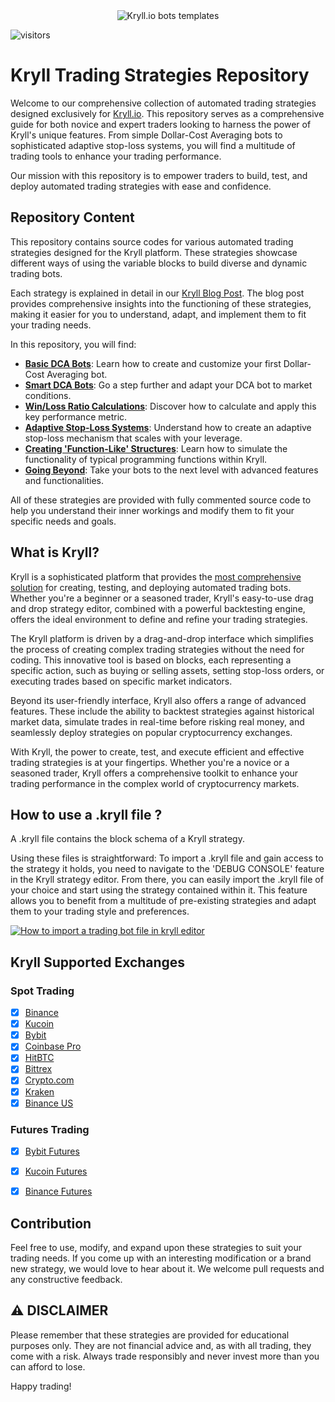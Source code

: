 <div align=center><img src="https://blog.kryll.io/content/images/2023/07/github3.png" alt="Kryll.io bots templates" /></div>

![visitors](https://visitor-badge.laobi.icu/badge?page_id=Cryptense.Kryll-Strategies-Toolkit)

# Kryll Trading Strategies Repository

Welcome to our comprehensive collection of automated trading strategies designed exclusively for [Kryll.io](https://kryll.io/). This repository serves as a comprehensive guide for both novice and expert traders looking to harness the power of Kryll's unique features. From simple Dollar-Cost Averaging bots to sophisticated adaptive stop-loss systems, you will find a multitude of trading tools to enhance your trading performance. 

Our mission with this repository is to empower traders to build, test, and deploy automated trading strategies with ease and confidence. 

## Repository Content

This repository contains source codes for various automated trading strategies designed for the Kryll platform. These strategies showcase different ways of using the variable blocks to build diverse and dynamic trading bots. 

Each strategy is explained in detail in our [Kryll Blog Post](http://blog.kryll.io/variables-in-your-kryll-bots/). The blog post provides comprehensive insights into the functioning of these strategies, making it easier for you to understand, adapt, and implement them to fit your trading needs.

In this repository, you will find:

- [**Basic DCA Bots**](/Basic%20DCA%20bots/README.md): Learn how to create and customize your first Dollar-Cost Averaging bot.
- [**Smart DCA Bots**](/Smart%20DCA%20bots/README.md): Go a step further and adapt your DCA bot to market conditions.
- [**Win/Loss Ratio Calculations**](/Win_Loss%20calculator/README.md): Discover how to calculate and apply this key performance metric.
- [**Adaptive Stop-Loss Systems**](/Stop%20Loss%20Systems/README.md): Understand how to create an adaptive stop-loss mechanism that scales with your leverage.
- [**Creating 'Function-Like' Structures**](./Function%20like/README.md): Learn how to simulate the functionality of typical programming functions within Kryll.
- [**Going Beyond**](./Going%20beyond/README.md): Take your bots to the next level with advanced features and functionalities.

All of these strategies are provided with fully commented source code to help you understand their inner workings and modify them to fit your specific needs and goals.

## What is Kryll?
Kryll is a sophisticated platform that provides the [most comprehensive solution](https://www.kryll.io/is-kryll-a-good-alternative-for/) for creating, testing, and deploying automated trading bots. Whether you're a beginner or a seasoned trader, Kryll's easy-to-use drag and drop strategy editor, combined with a powerful backtesting engine, offers the ideal environment to define and refine your trading strategies. 

The Kryll platform is driven by a drag-and-drop interface which simplifies the process of creating complex trading strategies without the need for coding. This innovative tool is based on blocks, each representing a specific action, such as buying or selling assets, setting stop-loss orders, or executing trades based on specific market indicators. 

Beyond its user-friendly interface, Kryll also offers a range of advanced features. These include the ability to backtest strategies against historical market data, simulate trades in real-time before risking real money, and seamlessly deploy strategies on popular cryptocurrency exchanges. 

With Kryll, the power to create, test, and execute efficient and effective trading strategies is at your fingertips. Whether you're a novice or a seasoned trader, Kryll offers a comprehensive toolkit to enhance your trading performance in the complex world of cryptocurrency markets.

## How to use a .kryll file ?

A .kryll file contains the block schema of a Kryll strategy. 

Using these files is straightforward: To import a .kryll file and gain access to the strategy it holds, you need to navigate to the 'DEBUG CONSOLE' feature in the Kryll strategy editor. From there, you can easily import the .kryll file of your choice and start using the strategy contained within it. 
This feature allows you to benefit from a multitude of pre-existing strategies and adapt them to your trading style and preferences.

[![How to import a trading bot file in kryll editor](https://img.youtube.com/vi/HykQ8Ig_Hsk/0.jpg)](https://www.youtube.com/watch?v=HykQ8Ig_Hsk "How to import a trading bot in Kryll editor")


## Kryll Supported Exchanges
### Spot Trading
- [x] [Binance](https://accounts.binance.com/en/register?ref=B0OYM38N)
- [x] [Kucoin](https://www.kucoin.com/ucenter/signup?rcode=25RseHx)
- [x] [Bybit](https://partner.bybit.com/b/kryll)
- [x] [Coinbase Pro](https://coinbase.com/join/2JJAQS?src=referral-link)
- [x] [HitBTC](https://hitbtc.com/signupapp?ref_id=4819868cbe0a5400)
- [x] [Bittrex](https://global.bittrex.com/account/register)
- [x] [Crypto.com](https://crypto.com/exch/)
- [x] [Kraken](https://www.kraken.com/sign-up)
- [x] [Binance US](https://www.binance.us/en/register)
### Futures Trading
  - [x] [Bybit Futures](https://partner.bybit.com/b/kryll)
  - [x] [Kucoin Futures](https://www.kucoin.com/ucenter/signup?rcode=25RseHx)
  - [x] [Binance Futures](https://www.binance.com/en/register?ref=B0OYM38N)



## Contribution

Feel free to use, modify, and expand upon these strategies to suit your trading needs. If you come up with an interesting modification or a brand new strategy, we would love to hear about it. We welcome pull requests and any constructive feedback.

## ⚠️ DISCLAIMER

Please remember that these strategies are provided for educational purposes only. They are not financial advice and, as with all trading, they come with a risk. Always trade responsibly and never invest more than you can afford to lose.

Happy trading!
